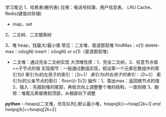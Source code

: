 学习笔记
1、哈希表(散列表)
   应用：电话号码簿、用户信息表、
        LRU Cache、Redis(键值对存储)
   - map，set
        
2、二叉树、二叉搜索树

3、堆 heap，找最大/最小值
    常见：二叉堆、斐波那契堆
    findMax：o(1)
    delete-max：o(logN)
    insert：o(logN) or o(1)（斐波那契堆）
   
   - 二叉堆：通过完全二叉树实现 大顶堆性质：1、完全二叉树，2、任意节点值>=子节点的值
     实现细节：一般通过数组实现，假设第一个元素在数组中的索引为0
             索引为i的左孩子的索引：（2*i+1）
             索引为i的右孩子的索引：（2*i+2）
             索引为i的父亲节点的索引：floor((i-1)/2)
     操作：1、取出max：返回根节点的值
          2、插入：先插到堆的尾部，再依次向上调整整个堆的结构，一直到根
          3、删除：堆尾元素替换到顶部，从根部向下调整
          
*****python*****
--heapq(二叉堆，优先队列),默认最小堆，heapq[k]<=heap[2*k+1] and heapq[k]<=heapq[2*k+2]